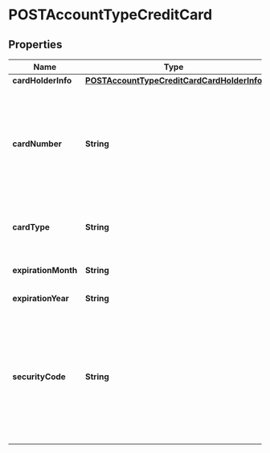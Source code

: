 
# POSTAccountTypeCreditCard

## Properties
Name | Type | Description | Notes
------------ | ------------- | ------------- | -------------
**cardHolderInfo** | [**POSTAccountTypeCreditCardCardHolderInfo**](POSTAccountTypeCreditCardCardHolderInfo.md) |  |  [optional]
**cardNumber** | **String** | Card number, up to 16 characters. Once created, this field can&#39;t be updated or queried, and is only available in masked format (e.g., XXXX-XXXX-XXXX-1234).  | 
**cardType** | **String** | Possible values are: &#x60;Visa&#x60;, &#x60;MasterCard&#x60;, &#x60;AmericanExpress&#x60;, &#x60;Discover&#x60;.  | 
**expirationMonth** | **String** | Two-digit expiration month (01-12).  | 
**expirationYear** | **String** | Four-digit expiration year.  | 
**securityCode** | **String** | The CVV or CVV2 security code of the card. To ensure PCI compliance, this value isn&#39;t stored and can&#39;t be queried. For more information, see [How do I control what information Zuora sends over to the Payment Gateway?](https://knowledgecenter.zuora.com/kb/How_do_I_control_information_sent_to_payment_gateways_when_verifying_payment_methods%3F).  |  [optional]



